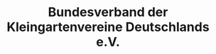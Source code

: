 ---
title: "Bundesverband der Kleingartenvereine Deutschlands e.V."
url: "https://www.kleingarten-bund.de/"
description: "Der Bundesverband deutscher Kleingärtner"
order: 3
---
